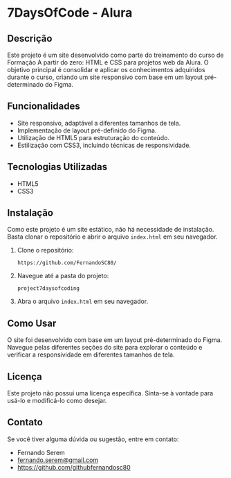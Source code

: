 # 7DaysOfCode - Alura

## Descrição

Este projeto é um site desenvolvido como parte do treinamento do curso de Formação A partir do zero: HTML e CSS para projetos web da Alura. O objetivo principal é consolidar e aplicar os conhecimentos adquiridos durante o curso, criando um site responsivo com base em um layout pré-determinado do Figma.

## Funcionalidades

* Site responsivo, adaptável a diferentes tamanhos de tela.
* Implementação de layout pré-definido do Figma.
* Utilização de HTML5 para estruturação do conteúdo.
* Estilização com CSS3, incluindo técnicas de responsividade.

## Tecnologias Utilizadas

* HTML5
* CSS3

## Instalação

Como este projeto é um site estático, não há necessidade de instalação. Basta clonar o repositório e abrir o arquivo `index.html` em seu navegador.

1.  Clone o repositório:

    `https://github.com/FernandoSC80/`

2.  Navegue até a pasta do projeto:

    `project7daysofcoding`

3.  Abra o arquivo `index.html` em seu navegador.

## Como Usar

O site foi desenvolvido com base em um layout pré-determinado do Figma. Navegue pelas diferentes seções do site para explorar o conteúdo e verificar a responsividade em diferentes tamanhos de tela.

## Licença

Este projeto não possui uma licença específica. Sinta-se à vontade para usá-lo e modificá-lo como desejar.

## Contato

Se você tiver alguma dúvida ou sugestão, entre em contato:

* Fernando Serem
* fernando.serem@gmail.com
* https://github.com/githubfernandosc80
